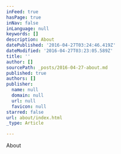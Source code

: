 ```yaml
---
inFeed: true
hasPage: true
inNav: false
inLanguage: null
keywords: []
description: About
datePublished: '2016-04-27T03:24:46.419Z'
dateModified: '2016-04-27T03:23:05.589Z'
title: ''
author: []
sourcePath: _posts/2016-04-27-about.md
published: true
authors: []
publisher:
  name: null
  domain: null
  url: null
  favicon: null
starred: false
url: about/index.html
_type: Article

---
```

About